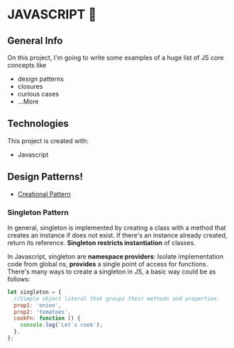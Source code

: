 # JAVASCRIPT 💛

## General Info

On this project, I'm going to write some examples of a huge list of JS core concepts like

- design patterns
- closures
- curious cases
- ...More

## Technologies

This project is created with:

- Javascript

## Design Patterns!

- [Creational Pattern](https://github.com/Danntastico/javascript-knowledge/tree/master/Design_patterns/creational-patterns)

### Singleton Pattern

In general, singleton is implemented by creating a class with a method that creates an instance if does not exist. If there's an instance already created, return its reference. **Singleton restricts instantiation** of classes.

In Javascript, singleton are **namespace providers**: Isolate implementation code from global ns, **provides** a single point of access for functions.
There's many ways to create a singleton in JS, a basic way could be as follows:

```javascript
let singleton = {
  //Simple object literal that groups their methods and properties.
  prop1: 'onion',
  prop2: 'tomatoes',
  cookFn: function () {
    console.log('Let`s cook');
  },
};
```
